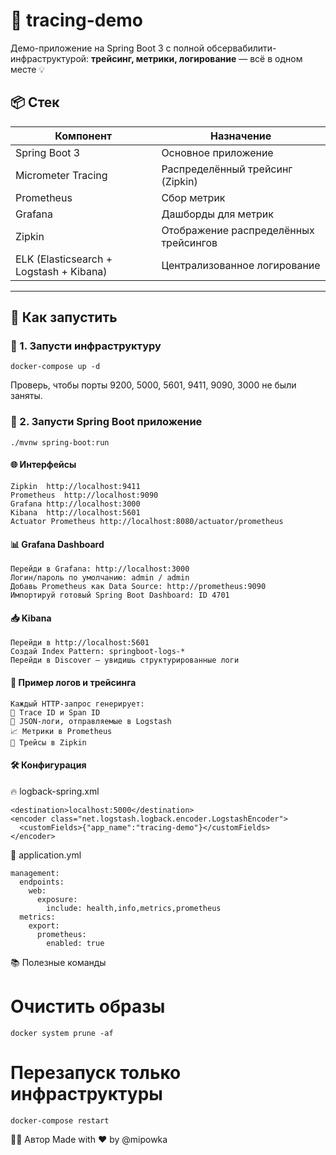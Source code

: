 # 🚀 tracing-demo

Демо-приложение на Spring Boot 3 с полной обсервабилити-инфраструктурой: **трейсинг, метрики, логирование** — всё в одном месте 💡

## 📦 Стек

| Компонент                             | Назначение                           |
|---------------------------------------|--------------------------------------|
| Spring Boot 3                         | Основное приложение                  |
| Micrometer Tracing                    | Распределённый трейсинг (Zipkin)     |
| Prometheus                            | Сбор метрик                           |
| Grafana                               | Дашборды для метрик                   |
| Zipkin                                | Отображение распределённых трейсингов |
| ELK (Elasticsearch + Logstash + Kibana) | Централизованное логирование       |

---

## 🔧 Как запустить

### 🧱 1. Запусти инфраструктуру
```
docker-compose up -d
```
Проверь, чтобы порты 9200, 5000, 5601, 9411, 9090, 3000 не были заняты.

### 🚀 2. Запусти Spring Boot приложение
```
./mvnw spring-boot:run
```
#### 🌐 Интерфейсы
```
Zipkin	http://localhost:9411
Prometheus	http://localhost:9090
Grafana	http://localhost:3000
Kibana	http://localhost:5601
Actuator Prometheus	http://localhost:8080/actuator/prometheus
```

#### 📊 Grafana Dashboard
```
Перейди в Grafana: http://localhost:3000
Логин/пароль по умолчанию: admin / admin
Добавь Prometheus как Data Source: http://prometheus:9090
Импортируй готовый Spring Boot Dashboard: ID 4701
```
#### 📥 Kibana
```
Перейди в http://localhost:5601
Создай Index Pattern: springboot-logs-*
Перейди в Discover — увидишь структурированные логи
```
#### 🔁 Пример логов и трейсинга
```
Каждый HTTP-запрос генерирует:
🎯 Trace ID и Span ID
💬 JSON-логи, отправляемые в Logstash
📈 Метрики в Prometheus
🧵 Трейсы в Zipkin
```
#### 🛠 Конфигурация
🔥 logback-spring.xml
```
<destination>localhost:5000</destination>
<encoder class="net.logstash.logback.encoder.LogstashEncoder">
  <customFields>{"app_name":"tracing-demo"}</customFields>
</encoder>
```
🎯 application.yml
```
management:
  endpoints:
    web:
      exposure:
        include: health,info,metrics,prometheus
  metrics:
    export:
      prometheus:
        enabled: true
```
📚 Полезные команды
# Очистить образы
```
docker system prune -af
```
# Перезапуск только инфраструктуры
```
docker-compose restart
```
🧑‍💻 Автор
Made with ❤️ by @mipowka